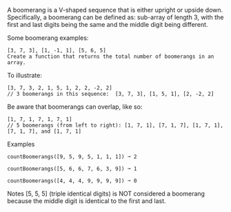 A boomerang is a V-shaped sequence that is either upright or upside down. Specifically, a boomerang can be defined as: sub-array of length 3, with the first and last digits being the same and the middle digit being different.

Some boomerang examples:
```
[3, 7, 3], [1, -1, 1], [5, 6, 5]
Create a function that returns the total number of boomerangs in an array.
```
To illustrate:
```
[3, 7, 3, 2, 1, 5, 1, 2, 2, -2, 2]
// 3 boomerangs in this sequence:  [3, 7, 3], [1, 5, 1], [2, -2, 2]
```
Be aware that boomerangs can overlap, like so:
```
[1, 7, 1, 7, 1, 7, 1]
// 5 boomerangs (from left to right): [1, 7, 1], [7, 1, 7], [1, 7, 1], [7, 1, 7], and [1, 7, 1]
```
Examples
```
countBoomerangs([9, 5, 9, 5, 1, 1, 1]) ➞ 2

countBoomerangs([5, 6, 6, 7, 6, 3, 9]) ➞ 1

countBoomerangs([4, 4, 4, 9, 9, 9, 9]) ➞ 0
```
Notes
[5, 5, 5] (triple identical digits) is NOT considered a boomerang because the middle digit is identical to the first and last.
